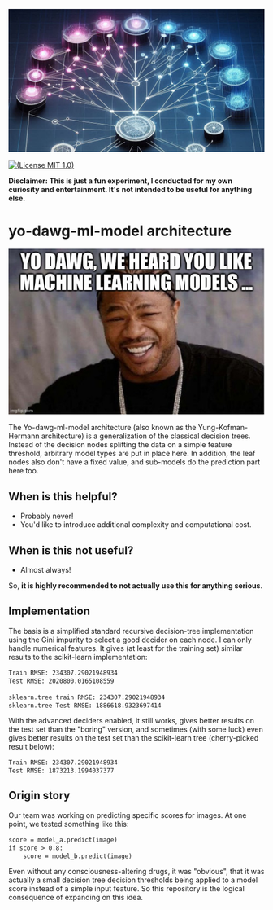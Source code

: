 ![logo](logo.jpg)

[![(License MIT 1.0)](https://img.shields.io/badge/license-MIT%201.0-blue.svg)][license]

[license]: LICENSE

**Disclaimer: This is just a fun experiment, I conducted for my own curiosity and entertainment. It's not intended to be
useful for anything else.**

# yo-dawg-ml-model architecture

![yo_dawg](yo_dawg.jpg)

The Yo-dawg-ml-model architecture (also known as the Yung-Kofman-Hermann architecture) is a generalization of the
classical decision trees.
Instead of the decision nodes splitting the data on a simple feature threshold, arbitrary model types are put in place
here.
In addition, the leaf nodes also don't have a fixed value, and sub-models do the prediction part here too.

## When is this helpful?

- Probably never!
- You'd like to introduce additional complexity and computational cost.

## When is this not useful?

- Almost always!

So, **it is highly recommended to not actually use this for anything serious**.

## Implementation

The basis is a simplified standard recursive decision-tree implementation using the Gini impurity to select a good
decider on each
node. I can only handle numerical features.
It gives (at least for the training set) similar results to the scikit-learn implementation:

```
Train RMSE: 234307.29021948934
Test RMSE: 2020800.0165108559

sklearn.tree train RMSE: 234307.29021948934
sklearn.tree Test RMSE: 1886618.9323697414
```

With the advanced deciders enabled, it still works, gives better results on the test set than the "boring" version,
and sometimes (with some luck) even gives better results on the test set than the scikit-learn tree (cherry-picked
result below):

```
Train RMSE: 234307.29021948934
Test RMSE: 1873213.1994037377
```

## Origin story

Our team was working on predicting specific scores for images.
At one point, we tested something like this:

```python3
score = model_a.predict(image)
if score > 0.8:
    score = model_b.predict(image)
```

Even without any consciousness-altering drugs, it was "obvious", that it was actually a small decision tree
decision thresholds being applied to a model score instead of a simple input feature.
So this repository is the logical consequence of expanding on this idea.
